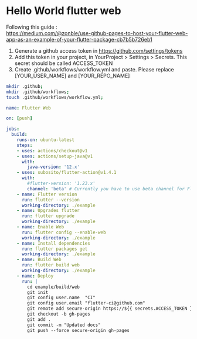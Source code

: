 # Hello World flutter web

Following this guide :<br/>
https://medium.com/@zonble/use-github-pages-to-host-your-flutter-web-app-as-an-example-of-your-flutter-package-cb7b5b726eb1

1. Generate a github access token in https://github.com/settings/tokens
2. Add this token in your project, in YourProject > Settings > Secrets. This secret should be called ACCESS_TOKEN
3. Create .github/workflows/workflow.yml and paste. Please replace [YOUR_USER_NAME] and [YOUR_REPO_NAME]
```bash
mkdir .github;
mkdir .github/workflows;
touch .github/workflows/workflow.yml;
```
```yaml
name: Flutter Web

on: [push]

jobs:
  build:
    runs-on: ubuntu-latest 
    steps:
    - uses: actions/checkout@v1
    - uses: actions/setup-java@v1
      with:
        java-version: '12.x'
    - uses: subosito/flutter-action@v1.4.1
      with:
        #flutter-version: '1.23.x'
        channel: 'beta' # Currently you have to use beta channel for Flutter web.
    - name: Flutter version
      run: flutter --version
      working-directory: ./example
    - name: Upgrades flutter
      run: flutter upgrade
      working-directory: ./example
    - name: Enable Web
      run: flutter config --enable-web
      working-directory: ./example
    - name: Install dependencies
      run: flutter packages get
      working-directory: ./example
    - name: Build Web
      run: flutter build web
      working-directory: ./example
    - name: Deploy
      run: |
        cd example/build/web
        git init
        git config user.name  "CI"
        git config user.email "flutter-ci@github.com"
        git remote add secure-origin https://${{ secrets.ACCESS_TOKEN }}@github.com/dleurs/flutter_hello_world_web.git
        git checkout -b gh-pages
        git add .
        git commit -m "Updated docs"
        git push --force secure-origin gh-pages
```